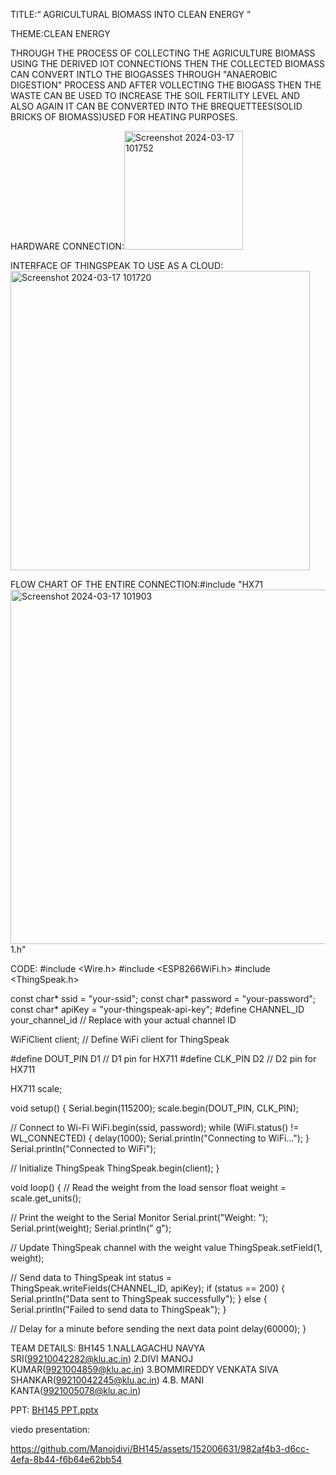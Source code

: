 TITLE:“ AGRICULTURAL BIOMASS INTO CLEAN ENERGY ”

THEME:CLEAN ENERGY

THROUGH THE PROCESS OF COLLECTING THE AGRICULTURE BIOMASS USING THE DERIVED IOT CONNECTIONS THEN THE COLLECTED BIOMASS CAN CONVERT INTLO THE BIOGASSES THROUGH "ANAEROBIC DIGESTION" PROCESS AND AFTER VOLLECTING THE BIOGASS THEN THE WASTE CAN BE USED TO INCREASE THE SOIL FERTILITY LEVEL AND ALSO AGAIN IT CAN BE CONVERTED INTO THE BREQUETTEES(SOLID BRICKS OF BIOMASS)USED FOR HEATING PURPOSES.

HARDWARE CONNECTION:<img width="190" alt="Screenshot 2024-03-17 101752" src="https://github.com/Manojdivi/BH145/assets/152006631/9555de49-0a76-478d-aef2-8fb8d6f3d445">

INTERFACE OF THINGSPEAK TO USE AS A CLOUD:<img width="479" alt="Screenshot 2024-03-17 101720" src="https://github.com/Manojdivi/BH145/assets/152006631/59d15074-6ace-4ce9-9c35-c69e211f5a5a">

FLOW CHART OF THE ENTIRE CONNECTION:#include "HX71<img width="567" alt="Screenshot 2024-03-17 101903" src="https://github.com/Manojdivi/BH145/assets/152006631/43aadae8-f82f-46df-8257-e1c41a4beaca">
1.h"

CODE:
#include <Wire.h>
#include <ESP8266WiFi.h>
#include <ThingSpeak.h>

const char* ssid = "your-ssid";
const char* password = "your-password";
const char* apiKey = "your-thingspeak-api-key";
#define CHANNEL_ID your_channel_id  // Replace with your actual channel ID

WiFiClient client;  // Define WiFi client for ThingSpeak

#define DOUT_PIN D1  // D1 pin for HX711
#define CLK_PIN D2   // D2 pin for HX711

HX711 scale;

void setup() {
  Serial.begin(115200);
  scale.begin(DOUT_PIN, CLK_PIN);
  
  // Connect to Wi-Fi
  WiFi.begin(ssid, password);
  while (WiFi.status() != WL_CONNECTED) {
    delay(1000);
    Serial.println("Connecting to WiFi...");
  }
  Serial.println("Connected to WiFi");

  // Initialize ThingSpeak
  ThingSpeak.begin(client);
}

void loop() {
  // Read the weight from the load sensor
  float weight = scale.get_units();

  // Print the weight to the Serial Monitor
  Serial.print("Weight: ");
  Serial.print(weight);
  Serial.println(" g");

  // Update ThingSpeak channel with the weight value
  ThingSpeak.setField(1, weight);

  // Send data to ThingSpeak
  int status = ThingSpeak.writeFields(CHANNEL_ID, apiKey);
  if (status == 200) {
    Serial.println("Data sent to ThingSpeak successfully");
  } else {
    Serial.println("Failed to send data to ThingSpeak");
  }

  // Delay for a minute before sending the next data point
  delay(60000);
}





TEAM DETAILS: BH145
1.NALLAGACHU NAVYA SRI(99210042282@klu.ac.in)
2.DIVI MANOJ KUMAR(9921004859@klu.ac.in)
3.BOMMIREDDY VENKATA SIVA SHANKAR(99210042245@klu.ac.in)
4.B. MANI KANTA(9921005078@klu.ac.in)


PPT:
[BH145 PPT.pptx](https://github.com/Manojdivi/BH145/files/14626407/BH145.PPT.pptx)

viedo presentation:


https://github.com/Manojdivi/BH145/assets/152006631/982af4b3-d6cc-4efa-8b44-f6b64e62bb54



